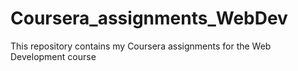 # Coursera_assignments_WebDev
This repository contains my Coursera assignments for the Web Development course
